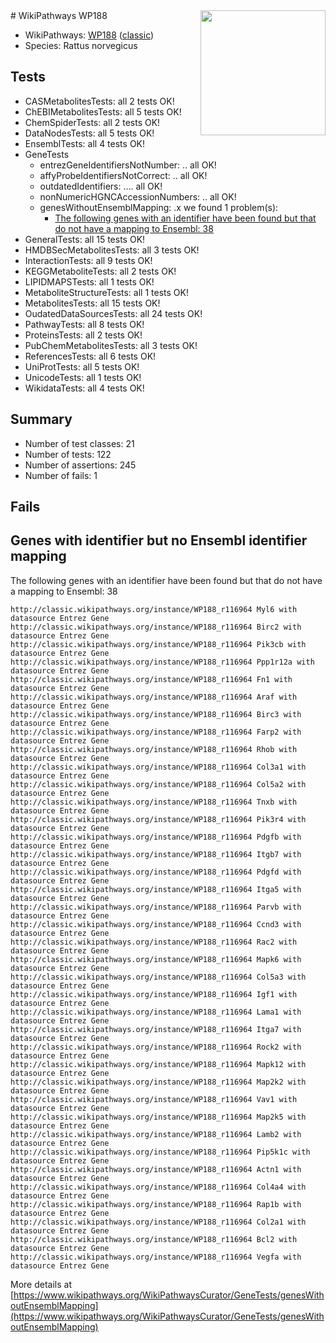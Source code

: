 <img style="float: right; width: 200px" src="https://upload.wikimedia.org/wikipedia/commons/thumb/8/83/Wplogo_with_text_500.png/640px-Wplogo_with_text_500.png" />
# WikiPathways WP188

* WikiPathways: [WP188](https://wikipathways.org/pathways/WP188) ([classic](https://classic.wikipathways.org/instance/WP188))
* Species: Rattus norvegicus
## Tests
* CASMetabolitesTests: all 2 tests OK!
* ChEBIMetabolitesTests: all 5 tests OK!
* ChemSpiderTests: all 2 tests OK!
* DataNodesTests: all 5 tests OK!
* EnsemblTests: all 4 tests OK!
* GeneTests
    * entrezGeneIdentifiersNotNumber: .. all OK!
    * affyProbeIdentifiersNotCorrect: .. all OK!
    * outdatedIdentifiers: .... all OK!
    * nonNumericHGNCAccessionNumbers: .. all OK!
    * genesWithoutEnsemblMapping: .x we found 1 problem(s):
        * [The following genes with an identifier have been found but that do not have a mapping to Ensembl: 38](#c4e54353)
* GeneralTests: all 15 tests OK!
* HMDBSecMetabolitesTests: all 3 tests OK!
* InteractionTests: all 9 tests OK!
* KEGGMetaboliteTests: all 2 tests OK!
* LIPIDMAPSTests: all 1 tests OK!
* MetaboliteStructureTests: all 1 tests OK!
* MetabolitesTests: all 15 tests OK!
* OudatedDataSourcesTests: all 24 tests OK!
* PathwayTests: all 8 tests OK!
* ProteinsTests: all 2 tests OK!
* PubChemMetabolitesTests: all 3 tests OK!
* ReferencesTests: all 6 tests OK!
* UniProtTests: all 5 tests OK!
* UnicodeTests: all 1 tests OK!
* WikidataTests: all 4 tests OK!


## Summary

* Number of test classes: 21
* Number of tests: 122
* Number of assertions: 245
* Number of fails: 1

## Fails

<a name="c4e54353" />

## Genes with identifier but no Ensembl identifier mapping

The following genes with an identifier have been found but that do not have a mapping to Ensembl: 38
```
http://classic.wikipathways.org/instance/WP188_r116964 Myl6 with datasource Entrez Gene
http://classic.wikipathways.org/instance/WP188_r116964 Birc2 with datasource Entrez Gene
http://classic.wikipathways.org/instance/WP188_r116964 Pik3cb with datasource Entrez Gene
http://classic.wikipathways.org/instance/WP188_r116964 Ppp1r12a with datasource Entrez Gene
http://classic.wikipathways.org/instance/WP188_r116964 Fn1 with datasource Entrez Gene
http://classic.wikipathways.org/instance/WP188_r116964 Araf with datasource Entrez Gene
http://classic.wikipathways.org/instance/WP188_r116964 Birc3 with datasource Entrez Gene
http://classic.wikipathways.org/instance/WP188_r116964 Farp2 with datasource Entrez Gene
http://classic.wikipathways.org/instance/WP188_r116964 Rhob with datasource Entrez Gene
http://classic.wikipathways.org/instance/WP188_r116964 Col3a1 with datasource Entrez Gene
http://classic.wikipathways.org/instance/WP188_r116964 Col5a2 with datasource Entrez Gene
http://classic.wikipathways.org/instance/WP188_r116964 Tnxb with datasource Entrez Gene
http://classic.wikipathways.org/instance/WP188_r116964 Pik3r4 with datasource Entrez Gene
http://classic.wikipathways.org/instance/WP188_r116964 Pdgfb with datasource Entrez Gene
http://classic.wikipathways.org/instance/WP188_r116964 Itgb7 with datasource Entrez Gene
http://classic.wikipathways.org/instance/WP188_r116964 Pdgfd with datasource Entrez Gene
http://classic.wikipathways.org/instance/WP188_r116964 Itga5 with datasource Entrez Gene
http://classic.wikipathways.org/instance/WP188_r116964 Parvb with datasource Entrez Gene
http://classic.wikipathways.org/instance/WP188_r116964 Ccnd3 with datasource Entrez Gene
http://classic.wikipathways.org/instance/WP188_r116964 Rac2 with datasource Entrez Gene
http://classic.wikipathways.org/instance/WP188_r116964 Mapk6 with datasource Entrez Gene
http://classic.wikipathways.org/instance/WP188_r116964 Col5a3 with datasource Entrez Gene
http://classic.wikipathways.org/instance/WP188_r116964 Igf1 with datasource Entrez Gene
http://classic.wikipathways.org/instance/WP188_r116964 Lama1 with datasource Entrez Gene
http://classic.wikipathways.org/instance/WP188_r116964 Itga7 with datasource Entrez Gene
http://classic.wikipathways.org/instance/WP188_r116964 Rock2 with datasource Entrez Gene
http://classic.wikipathways.org/instance/WP188_r116964 Mapk12 with datasource Entrez Gene
http://classic.wikipathways.org/instance/WP188_r116964 Map2k2 with datasource Entrez Gene
http://classic.wikipathways.org/instance/WP188_r116964 Vav1 with datasource Entrez Gene
http://classic.wikipathways.org/instance/WP188_r116964 Map2k5 with datasource Entrez Gene
http://classic.wikipathways.org/instance/WP188_r116964 Lamb2 with datasource Entrez Gene
http://classic.wikipathways.org/instance/WP188_r116964 Pip5k1c with datasource Entrez Gene
http://classic.wikipathways.org/instance/WP188_r116964 Actn1 with datasource Entrez Gene
http://classic.wikipathways.org/instance/WP188_r116964 Col4a4 with datasource Entrez Gene
http://classic.wikipathways.org/instance/WP188_r116964 Rap1b with datasource Entrez Gene
http://classic.wikipathways.org/instance/WP188_r116964 Col2a1 with datasource Entrez Gene
http://classic.wikipathways.org/instance/WP188_r116964 Bcl2 with datasource Entrez Gene
http://classic.wikipathways.org/instance/WP188_r116964 Vegfa with datasource Entrez Gene
```

More details at [https://www.wikipathways.org/WikiPathwaysCurator/GeneTests/genesWithoutEnsemblMapping](https://www.wikipathways.org/WikiPathwaysCurator/GeneTests/genesWithoutEnsemblMapping)

